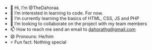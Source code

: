 - 👋 Hi, I’m @TheDahoraa
- 👀 I’m interested in learning to code. For now.
- 🌱 I’m currently learning the basics of HTML, CSS, JS and PHP
- 💞️ I’m looking to collaborate on the project with my team members
- 📫 How to reach me send an email to dahorathg@gmail.com
- 😄 Pronouns: He/him
- ⚡ Fun fact: Nothing special

<!---
TheDahoraa/TheDahoraa is a ✨ special ✨ repository because its `README.md` (this file) appears on your GitHub profile.
You can click the Preview link to take a look at your changes.
--->
